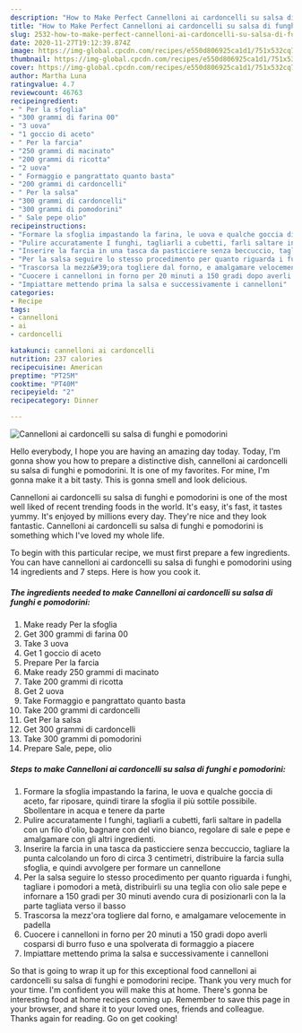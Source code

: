 ```yaml
---
description: "How to Make Perfect Cannelloni ai cardoncelli su salsa di funghi e pomodorini"
title: "How to Make Perfect Cannelloni ai cardoncelli su salsa di funghi e pomodorini"
slug: 2532-how-to-make-perfect-cannelloni-ai-cardoncelli-su-salsa-di-funghi-e-pomodorini
date: 2020-11-27T19:12:39.874Z
image: https://img-global.cpcdn.com/recipes/e550d806925ca1d1/751x532cq70/cannelloni-ai-cardoncelli-su-salsa-di-funghi-e-pomodorini-recipe-main-photo.jpg
thumbnail: https://img-global.cpcdn.com/recipes/e550d806925ca1d1/751x532cq70/cannelloni-ai-cardoncelli-su-salsa-di-funghi-e-pomodorini-recipe-main-photo.jpg
cover: https://img-global.cpcdn.com/recipes/e550d806925ca1d1/751x532cq70/cannelloni-ai-cardoncelli-su-salsa-di-funghi-e-pomodorini-recipe-main-photo.jpg
author: Martha Luna
ratingvalue: 4.7
reviewcount: 46763
recipeingredient:
- " Per la sfoglia"
- "300 grammi di farina 00"
- "3 uova"
- "1 goccio di aceto"
- " Per la farcia"
- "250 grammi di macinato"
- "200 grammi di ricotta"
- "2 uova"
- " Formaggio e pangrattato quanto basta"
- "200 grammi di cardoncelli"
- " Per la salsa"
- "300 grammi di cardoncelli"
- "300 grammi di pomodorini"
- " Sale pepe olio"
recipeinstructions:
- "Formare la sfoglia impastando la farina, le uova e qualche goccia di aceto, far riposare, quindi tirare la sfoglia il più sottile possibile. Sbollentare in acqua e tenere da parte"
- "Pulire accuratamente I funghi, tagliarli a cubetti, farli saltare in padella con un filo d&#39;olio, bagnare con del vino bianco, regolare di sale e pepe e amalgamare con gli altri ingredienti."
- "Inserire la farcia in una tasca da pasticciere senza beccuccio, tagliare la punta calcolando un foro di circa 3 centimetri, distribuire la farcia sulla sfoglia, e quindi avvolgere per formare un cannellone"
- "Per la salsa seguire lo stesso procedimento per quanto riguarda i funghi, tagliare i pomodori a metà, distribuirli su una teglia con olio sale pepe e infornare a 150 gradi per 30 minuti avendo cura di posizionarli con la la parte tagliata verso il basso"
- "Trascorsa la mezz&#39;ora togliere dal forno, e amalgamare velocemente in padella"
- "Cuocere i cannelloni in forno per 20 minuti a 150 gradi dopo averli cosparsi di burro fuso e una spolverata di formaggio a piacere"
- "Impiattare mettendo prima la salsa e successivamente i cannelloni"
categories:
- Recipe
tags:
- cannelloni
- ai
- cardoncelli

katakunci: cannelloni ai cardoncelli 
nutrition: 237 calories
recipecuisine: American
preptime: "PT25M"
cooktime: "PT40M"
recipeyield: "2"
recipecategory: Dinner

---
```



![Cannelloni ai cardoncelli su salsa di funghi e pomodorini](https://img-global.cpcdn.com/recipes/e550d806925ca1d1/751x532cq70/cannelloni-ai-cardoncelli-su-salsa-di-funghi-e-pomodorini-recipe-main-photo.jpg)

Hello everybody, I hope you are having an amazing day today. Today, I'm gonna show you how to prepare a distinctive dish, cannelloni ai cardoncelli su salsa di funghi e pomodorini. It is one of my favorites. For mine, I'm gonna make it a bit tasty. This is gonna smell and look delicious.

Cannelloni ai cardoncelli su salsa di funghi e pomodorini is one of the most well liked of recent trending foods in the world. It's easy, it's fast, it tastes yummy. It's enjoyed by millions every day. They're nice and they look fantastic. Cannelloni ai cardoncelli su salsa di funghi e pomodorini is something which I've loved my whole life.




To begin with this particular recipe, we must first prepare a few ingredients. You can have cannelloni ai cardoncelli su salsa di funghi e pomodorini using 14 ingredients and 7 steps. Here is how you cook it.

<!--inarticleads1-->

##### The ingredients needed to make Cannelloni ai cardoncelli su salsa di funghi e pomodorini:

1. Make ready  Per la sfoglia
1. Get 300 grammi di farina 00
1. Take 3 uova
1. Get 1 goccio di aceto
1. Prepare  Per la farcia
1. Make ready 250 grammi di macinato
1. Take 200 grammi di ricotta
1. Get 2 uova
1. Take  Formaggio e pangrattato quanto basta
1. Take 200 grammi di cardoncelli
1. Get  Per la salsa
1. Get 300 grammi di cardoncelli
1. Take 300 grammi di pomodorini
1. Prepare  Sale, pepe, olio




<!--inarticleads2-->

##### Steps to make Cannelloni ai cardoncelli su salsa di funghi e pomodorini:

1. Formare la sfoglia impastando la farina, le uova e qualche goccia di aceto, far riposare, quindi tirare la sfoglia il più sottile possibile. Sbollentare in acqua e tenere da parte
1. Pulire accuratamente I funghi, tagliarli a cubetti, farli saltare in padella con un filo d&#39;olio, bagnare con del vino bianco, regolare di sale e pepe e amalgamare con gli altri ingredienti.
1. Inserire la farcia in una tasca da pasticciere senza beccuccio, tagliare la punta calcolando un foro di circa 3 centimetri, distribuire la farcia sulla sfoglia, e quindi avvolgere per formare un cannellone
1. Per la salsa seguire lo stesso procedimento per quanto riguarda i funghi, tagliare i pomodori a metà, distribuirli su una teglia con olio sale pepe e infornare a 150 gradi per 30 minuti avendo cura di posizionarli con la la parte tagliata verso il basso
1. Trascorsa la mezz&#39;ora togliere dal forno, e amalgamare velocemente in padella
1. Cuocere i cannelloni in forno per 20 minuti a 150 gradi dopo averli cosparsi di burro fuso e una spolverata di formaggio a piacere
1. Impiattare mettendo prima la salsa e successivamente i cannelloni




So that is going to wrap it up for this exceptional food cannelloni ai cardoncelli su salsa di funghi e pomodorini recipe. Thank you very much for your time. I'm confident you will make this at home. There's gonna be interesting food at home recipes coming up. Remember to save this page in your browser, and share it to your loved ones, friends and colleague. Thanks again for reading. Go on get cooking!
